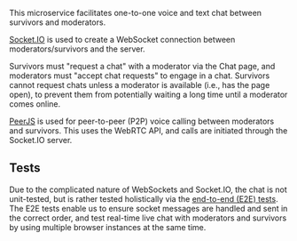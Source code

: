 This microservice facilitates one-to-one voice and text chat between survivors and moderators.

[Socket.IO](https://socket.io/) is used to create a WebSocket connection between moderators/survivors and the server.

Survivors must "request a chat" with a moderator via the Chat page, and moderators must "accept chat requests" to engage in a chat. Survivors cannot request chats unless a moderator is available (i.e., has the page open), to prevent them from potentially waiting a long time until a moderator comes online.

[PeerJS](https://peerjs.com/) is used for peer-to-peer (P2P) voice calling between moderators and survivors. This uses the WebRTC API, and calls are initiated through the Socket.IO server.

## Tests

Due to the complicated nature of WebSockets and Socket.IO, the chat is not unit-tested, but is rather tested holistically via the [end-to-end (E2E) tests](/.e2e-testing.md). The E2E tests enable us to ensure socket messages are handled and sent in the correct order, and test real-time live chat with moderators and survivors by using multiple browser instances at the same time.
